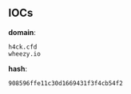 
## IOCs

__domain__:

```text
h4ck.cfd
wheezy.io
```
__hash__:

```text
908596ffe11c30d1669431f3f4cb54f2
```
